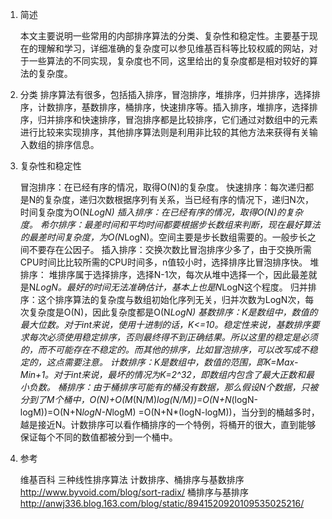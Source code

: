1. 简述

    本文主要说明一些常用的内部排序算法的分类、复杂性和稳定性。主要基于现在的理解和学习，详细准确的复杂度可以参见维基百科等比较权威的网站，对于一些算法的不同实现，复杂度也不同，这里给出的复杂度都是相对较好的算法的复杂度。

2. 分类
排序算法有很多，包括插入排序，冒泡排序，堆排序，归并排序，选择排序，计数排序，基数排序，桶排序，快速排序等。插入排序，堆排序，选择排序，归并排序和快速排序，冒泡排序都是比较排序，它们通过对数组中的元素进行比较来实现排序，其他排序算法则是利用非比较的其他方法来获得有关输入数组的排序信息。   

3. 复杂性和稳定性

    

    冒泡排序：在已经有序的情况，取得O(N)的复杂度。
    快速排序：每次递归都是N的复杂度，递归次数根据序列有关系，当已经有序的情况下，递归N次，时间复杂度为O(N*LogN)
    插入排序：在已经有序的情况，取得O(N)的复杂度。
    希尔排序：最差时间和平均时间都要根据步长数组来判断，现在最好算法的最差时间复杂度，为O(N*LogN)。空间主要是步长数组需要的。一般步长之间不要存在公因子。
    插入排序：交换次数比冒泡排序少多了，由于交换所需CPU时间比比较所需的CPU时间多，n值较小时，选择排序比冒泡排序快。
    堆排序：  堆排序属于选择排序，选择N-1次，每次从堆中选择一个，因此最差就是N*LogN。最好的时间无法准确估计，基本上也是N*LogN这个程度。
    归并排序：这个排序算法的复杂度与数组初始化序列无关，归并次数为LogN次，每次复杂度是O(N)，因此复杂度都是O(N*LogN)
    基数排序：K是数组中，数值的最大位数。对于int来说，使用十进制的话，K<=10。稳定性来说，基数排序要求每次必须使用稳定排序，否则最终得不到正确结果。所以这里的稳定是必须的，而不可能存在不稳定的。而其他的排序，比如冒泡排序，可以改写成不稳定的，这点需要注意。
    计数排序：K是数组中，数值的范围，即K=Max-Min+1。对于int来说，最坏的情况为K=2^32，即数组内包含了最大正数和最小负数。
    桶排序：由于桶排序可能有的桶没有数据，那么假设N个数据，只被分到了M个桶中，O(N)+O(M*(N/M)*log(N/M))=O(N+N*(logN-logM))=O(N+N*logN-N*logM) =O(N+N*(logN-logM))，当分到的桶越多时，越是接近N。计数排序可以看作桶排序的一个特例，将桶开的很大，直到能够保证每个不同的数值都被分到一个桶中。

4. 参考

    维基百科
    三种线性排序算法 计数排序、桶排序与基数排序    http://www.byvoid.com/blog/sort-radix/
    桶排序与基排序    http://anwj336.blog.163.com/blog/static/8941520920109535025216/